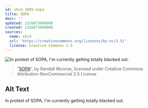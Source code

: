 ```yaml
---
id: xkcd.1005-sopa
title: SOPA
desc: ''
updated: 1326873600000
created: 1326873600000
sources:
  name: xkcd
  url: 'https://creativecommons.org/licenses/by-nc/2.5/'
  license: Creative Commons 2.5
---
```

![In protest of SOPA, I'm currently getting totally blacked out.](https://imgs.xkcd.com/comics/sopa.png)
> "[SOPA](https://xkcd.com/1005/)", by Randall Munroe, licensed under Creative Commons Attribution-NonCommercial 2.5 License

## Alt Text
In protest of SOPA, I'm currently getting totally blacked out.
